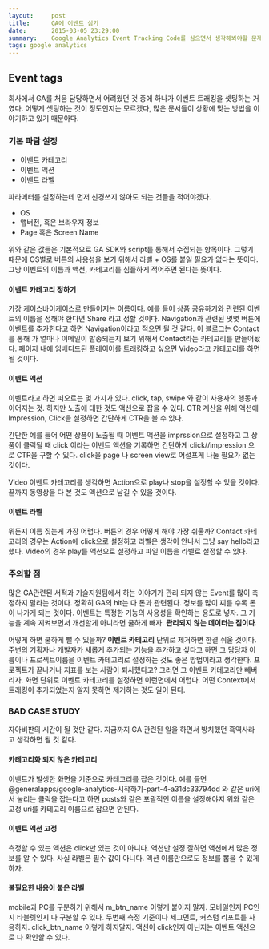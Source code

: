 ```yaml
---
layout:     post
title:      GA에 이벤트 심기
date:       2015-03-05 23:29:00
summary:    Google Analytics Event Tracking Code를 심으면서 생각해봐야할 문제에 대하여.
tags: google analytics
---
```

## Event tags
회사에서 GA를 처음 담당하면서 어려웠던 것 중에 하나가 이벤트 트래킹을 셋팅하는 거였다. 어떻게 셋팅하는 것이 정도인지는 모르겠다, 많은 문서들이 상황에 맞는 방법을 이야기하고 있기 때문아다.

### 기본 파람 설정

* 이벤트 카테고리
* 이벤트 액션
* 이벤트 라벨

파라메터를 설정하는데 먼저 신경쓰지 않아도 되는 것들을 적어야겠다.

* OS
* 앱버전, 혹은 브라우저 정보
* Page 혹은 Screen Name

위와 같은 값들은 기본적으로 GA SDK와 script를 통해서 수집되는 항목이다. 그렇기 때문에 OS별로 버튼의 사용성을 보기 위해서 라벨 + OS를 붙일 필요가 없다는 뜻이다. 그냥 이벤트의 이름과 액션, 카테고리를 심플하게 적어주면 된다는 뜻이다.

#### 이벤트 카테고리 정하기
가장 케이스바이케이스로 만들어지는 이름이다. 예를 들어 상품 공유하기와 관련된 이벤트의 이름을 정해야 한다면 Share 라고 정할 것이다. Navigation과 관련된 몇몇 버튼에 이벤트를 추가한다고 하면 Navigation이라고 적으면 될 것 같다. 이 블로그는 Contact를 통해 가 얼마나 이메일이 발송되는지 보기 위해서 Contact라는 카테고리를 만들어놨다. 페이지 내에 임베디드된 플레이어를 트래킹하고 싶으면 Video라고 카테고리를 하면 될 것이다.

#### 이벤트 액션
이벤트라고 하면 떠오르는 몇 가지가 있다. click, tap, swipe 와 같이 사용자의 행동과 이어지는 것. 하지만 노출에 대한 것도 액션으로 잡을 수 있다. CTR 계산을 위해 액션에 Impression, Click을 설정하면 간단하게 CTR을 볼 수 있다.

간단한 예를 들어 어떤 상품이 노출될 때 이벤트 액션을 imprssion으로 설정하고 그 상품이 클릭될 때 click 이라는 이벤트 액션을 기록하면 간단하게 click//impression 으로 CTR을 구할 수 있다. click을 page 나 screen view로 어설프게 나눌 필요가 없는 것이다.

Video 이벤트 카테고리를 생각하면 Action으로 play나 stop을 설정할 수 있을 것이다. 끝까지 동영상을 다 본 것도 액션으로 남길 수 있을 것이다.

#### 이벤트 라벨
뭐든지 이름 짓는게 가장 어렵다. 버튼의 경우 어떻게 해야 가장 쉬울까? Contact 카테고리의 경우는 Action에 click으로 설정하고 라벨은 생각이 안나서 그냥 say hello라고 했다. Video의 경우 play를 액션으로 설정하고 파일 이름을 라벨로 설정할 수 있다.

### 주의할 점
많은 GA관련된 서적과 기술지원팀에서 하는 이야기가 관리 되지 않는 Event를 많이 측정하지 말라는 것이다. 정확히 GA의 hit는 다 돈과 관련된다. 정보를 많이 찌를 수록 돈이 나가게 되는 것이다. 이벤트는 특정한 기능의 사용성을 확인하는 용도로 넣자. 그 기능을 계속 지켜보면서 개선할게 아니라면 쿨하게 빼자. **관리되지 않는 데이터는 짐이다**. 

어떻게 하면 쿨하게 뺄 수 있을까? **이벤트 카테고리** 단위로 제거하면 한결 쉬울 것이다. 주변의 기획자나 개발자가 새롭게 추가되는 기능을 추가하고 싶다고 하면 그 담당자 이름이나 프로젝트이름을 이벤트 카테고리로 설정하는 것도 좋은 방법이라고 생각한다. 프로젝트가 끝나거나 지표를 보는 사람이 퇴사했다고? 그러면 그 이벤트 카테고리만 빼버리자. 화면 단위로 이벤트 카테고리를 설정하면 이런면에서 어렵다. 어떤 Context에서 트래킹이 추가되었는지 알지 못하면 제거하는 것도 일이 된다.

### BAD CASE STUDY
자아비판의 시간이 될 것만 같다. 지금까지 GA 관련된 일을 하면서 방치했던 흑역사라고 생각하면 될 것 같다.

#### 카테고리화 되지 않은 카테고리
이벤트가 발생한 화면을 기준으로 카테고리를 잡은 것이다. 예를 들면 @generalapps/google-analytics-시작하기-part-4-a31dc33794dd 와 같은 uri에서 눌리는 클릭을 잡는다고 하면 posts와 같은 포괄적인 이름을 설정해야지 위와 같은 고정 uri를 카테고리 이름으로 잡으면 안된다.

#### 이벤트 액션 고정
측정할 수 있는 액션은 click만 있는 것이 아니다. 액션만 설정 잘하면 액션에서 많은 정보를 알 수 있다. 사실 라벨은 필수 값이 아니다. 액션 이름만으로도 정보를 뽑을 수 있게 하자.

#### 불필요한 내용이 붙은 라벨
mobile과 PC를 구분하기 위해서 m\_btn\_name 이렇게 붙이지 말자. 모바일인지 PC인지 타블렛인지 다 구분할 수 있다. 두번째 측정 기준이나 세그먼트, 커스텀 리포트를 사용하자. click_btn_name 이렇게 하지말자. 액션이 click인지 아닌지는 이벤트 액션으로 다 확인할 수 있다.